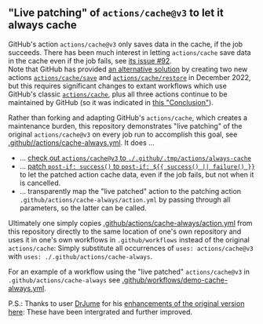 ## "Live patching" of `actions/cache@v3` to let it always cache

GitHub's action `actions/cache@v3` only saves data in the cache, if the job succeeds.  There has been much interest in letting `actions/cache` save data in the cache even if the job fails, see [its issue \#92](https://github.com/actions/cache/issues/92).<br />
Note that GitHub has provided [an alternative solution](https://github.com/actions/cache/discussions/1020) by creating two new actions [`actions/cache/save`](https://github.com/actions/cache/tree/main/save) and [`actions/cache/restore`](https://github.com/actions/cache/tree/main/restore) in December 2022, but this requires significant changes to extant workflows which use GitHub's classic [`actions/cache`](https://github.com/actions/cache), plus all three actions continue to be maintained by GitHub (so it was indicated in [this "Conclusion"](https://github.com/actions/cache/discussions/1020#discussion-4635717)).

Rather than forking and adapting GitHub's `actions/cache`, which creates a maintenance burden, this repository demonstrates "live patching" of the original `actions/cache@v3` on every job run to accomplish this goal, see [.github//actions/cache-always.yml](https://github.com/mxxk/gh-actions-cache-always/blob/main/.github/actions/cache-always/action.yml).  It does …

- … [check out `actions/cache@v3` to `./.github/.tmp/actions/always-cache`](https://github.com/mxxk/gh-actions-cache-always/blob/main/.github/actions/cache-always/action.yml#L27-L32)
- … [patch `post-if: success()` to `post-if: ${{ success() || failure() }}`](https://github.com/mxxk/gh-actions-cache-always/blob/main/.github/actions/cache-always/action.yml#L34-L35) to let the patched action cache data, even if the job fails, but not when it is cancelled.
- … transparently map the "live patched" action to the patching action `.github/actions/cache-always/action.yml` by passing through all parameters, so the latter can be called.

Ultimately one simply copies [.github/actions/cache-always/action.yml](https://github.com/mxxk/gh-actions-cache-always/blob/main/.github/actions/cache-always.yml) from this repository directly to the same location of one's own repository and uses it in one's own workflows in `.github/workflows` instead of the original `actions/cache`: Simply substitute all occurrences of `uses: actions/cache@v3` with `uses: ./.github/actions/cache-always`.

For an example of a workflow using the "live patched" `actions/cache@v3` in `.github/actions/cache-always` see [.github/workflows/demo-cache-always.yml](https://github.com/mxxk/gh-actions-cache-always/blob/main/.github/workflows/demo-cache-always.yml).

P.S.: Thanks to user [DrJume](https://github.com/DrJume) for his [enhancements of the original version here](https://github.com/actions/cache/issues/92#issuecomment-1263067512): These have been intergrated and further improved.
